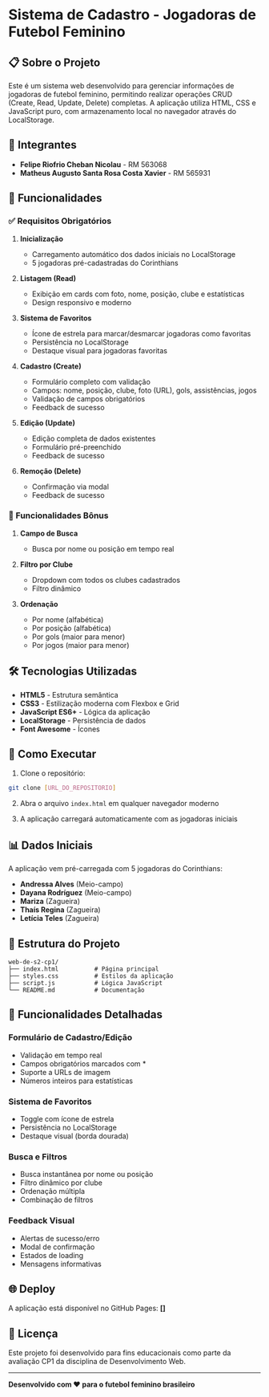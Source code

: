 # Sistema de Cadastro - Jogadoras de Futebol Feminino

## 📋 Sobre o Projeto

Este é um sistema web desenvolvido para gerenciar informações de jogadoras de futebol feminino, permitindo realizar operações CRUD (Create, Read, Update, Delete) completas. A aplicação utiliza HTML, CSS e JavaScript puro, com armazenamento local no navegador através do LocalStorage.

## 👥 Integrantes

- **Felipe Riofrio Cheban Nicolau** - RM 563068
- **Matheus Augusto Santa Rosa Costa Xavier** - RM 565931

## 🚀 Funcionalidades

### ✅ Requisitos Obrigatórios

1. **Inicialização**

   - Carregamento automático dos dados iniciais no LocalStorage
   - 5 jogadoras pré-cadastradas do Corinthians

2. **Listagem (Read)**

   - Exibição em cards com foto, nome, posição, clube e estatísticas
   - Design responsivo e moderno

3. **Sistema de Favoritos**

   - Ícone de estrela para marcar/desmarcar jogadoras como favoritas
   - Persistência no LocalStorage
   - Destaque visual para jogadoras favoritas

4. **Cadastro (Create)**

   - Formulário completo com validação
   - Campos: nome, posição, clube, foto (URL), gols, assistências, jogos
   - Validação de campos obrigatórios
   - Feedback de sucesso

5. **Edição (Update)**

   - Edição completa de dados existentes
   - Formulário pré-preenchido
   - Feedback de sucesso

6. **Remoção (Delete)**
   - Confirmação via modal
   - Feedback de sucesso

### 🎁 Funcionalidades Bônus

1. **Campo de Busca**

   - Busca por nome ou posição em tempo real

2. **Filtro por Clube**

   - Dropdown com todos os clubes cadastrados
   - Filtro dinâmico

3. **Ordenação**
   - Por nome (alfabética)
   - Por posição (alfabética)
   - Por gols (maior para menor)
   - Por jogos (maior para menor)

## 🛠️ Tecnologias Utilizadas

- **HTML5** - Estrutura semântica
- **CSS3** - Estilização moderna com Flexbox e Grid
- **JavaScript ES6+** - Lógica da aplicação
- **LocalStorage** - Persistência de dados
- **Font Awesome** - Ícones

## 🚀 Como Executar

1. Clone o repositório:

```bash
git clone [URL_DO_REPOSITORIO]
```

2. Abra o arquivo `index.html` em qualquer navegador moderno

3. A aplicação carregará automaticamente com as jogadoras iniciais

## 📊 Dados Iniciais

A aplicação vem pré-carregada com 5 jogadoras do Corinthians:

- **Andressa Alves** (Meio-campo)
- **Dayana Rodríguez** (Meio-campo)
- **Mariza** (Zagueira)
- **Thaís Regina** (Zagueira)
- **Letícia Teles** (Zagueira)

## 🔧 Estrutura do Projeto

```
web-de-s2-cp1/
├── index.html          # Página principal
├── styles.css          # Estilos da aplicação
├── script.js           # Lógica JavaScript
└── README.md           # Documentação
```

## 📝 Funcionalidades Detalhadas

### Formulário de Cadastro/Edição

- Validação em tempo real
- Campos obrigatórios marcados com \*
- Suporte a URLs de imagem
- Números inteiros para estatísticas

### Sistema de Favoritos

- Toggle com ícone de estrela
- Persistência no LocalStorage
- Destaque visual (borda dourada)

### Busca e Filtros

- Busca instantânea por nome ou posição
- Filtro dinâmico por clube
- Ordenação múltipla
- Combinação de filtros

### Feedback Visual

- Alertas de sucesso/erro
- Modal de confirmação
- Estados de loading
- Mensagens informativas

## 🌐 Deploy

A aplicação está disponível no GitHub Pages:
**[]**

## 📄 Licença

Este projeto foi desenvolvido para fins educacionais como parte da avaliação CP1 da disciplina de Desenvolvimento Web.

---

**Desenvolvido com ❤️ para o futebol feminino brasileiro**
